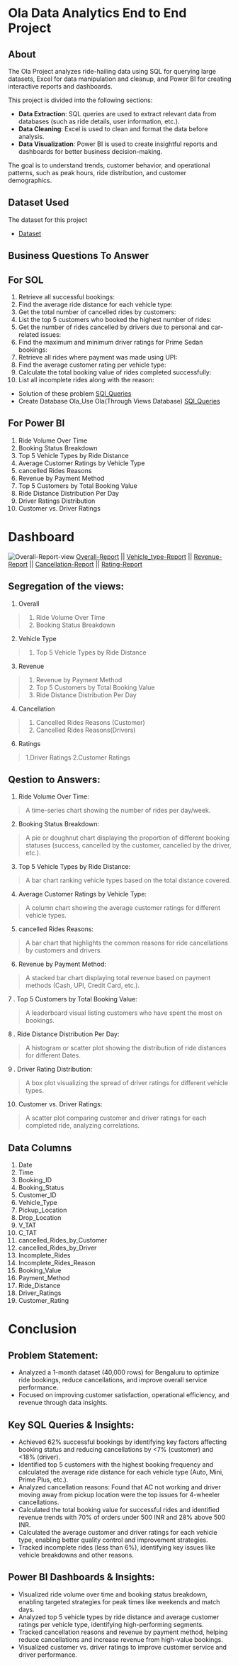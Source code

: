 # Ola Data Analytics End to End Project 

## About
The Ola Project analyzes ride-hailing data using SQL for querying large datasets, Excel for data manipulation and cleanup, and Power BI for creating interactive reports and dashboards.

This project is divided into the following sections:
- **Data Extraction**: SQL queries are used to extract relevant data from databases (such as ride details, user information, etc.).
- **Data Cleaning**: Excel is used to clean and format the data before analysis.
- **Data Visualization**: Power BI is used to create insightful reports and dashboards for better business decision-making.

The goal is to understand trends, customer behavior, and operational patterns, such as peak hours, ride distribution, and customer demographics.
## Dataset Used
The dataset for this project 
- <a href = https://github.com/atifhassan630> Dataset</a>
## Business Questions To Answer
## For SOL 
 1. Retrieve all successful bookings:
 2. Find the average ride distance for each vehicle type:
 3. Get the total number of cancelled rides by customers:
 4. List the top 5 customers who booked the highest number of rides:
 5. Get the number of rides cancelled by drivers due to personal and car-related issues:
 6. Find the maximum and minimum driver ratings for Prime Sedan bookings:
 7. Retrieve all rides where payment was made using UPI:
 8. Find the average customer rating per vehicle type:
 9. Calculate the total booking value of rides completed successfully:
  10. List all incomplete rides along with the reason:

- Solution of these problem <a href =https://github.com/atifhassan630/OLA-Project/blob/main/SQL_queries.SQL>SQl_Queries</a>
-  Create Database Ola_Use Ola(Through Views Database) <a href =https://github.com/atifhassan630/OLA-Project/blob/main/SQL_queries.SQL >SQl_Queries </a>
 
 ## For Power BI 
 1. Ride Volume Over Time
 2. Booking Status Breakdown
 3. Top 5 Vehicle Types by Ride Distance
 4. Average Customer Ratings by Vehicle Type
 5. cancelled Rides Reasons
 6. Revenue by Payment Method
 7. Top 5 Customers by Total Booking Value
 8. Ride Distance Distribution Per Day
 9. Driver Ratings Distribution
  10. Customer vs. Driver Ratings

# Dashboard
<img src = "https://github.com/atifhassan630/Ola-Data-Analyst-Project/blob/main/Ola_Report-Overall.png" alt = "Overall-Report-view">
 <a href = https://github.com/atifhassan630/OLA-Project/blob/main/Ola_Report-Overall.pdf> Overall-Report</a> ||
 <a href = https://github.com/atifhassan630/OLA-Project/blob/main/Ola__Report-Vehicle_Type.pdf"> Vehicle_type-Report</a> ||
 <a href = https://github.com/atifhassan630/OLA-Project/blob/main/Ola_Report-Revenue.pdf> Revenue-Report</a> ||
 <a href = https://github.com/atifhassan630/OLA-Project/blob/main/Ola_Report-Cancellation.pdf> Cancellation-Report</a> ||
 <a href =https://github.com/atifhassan630/OLA-Project/blob/main/Ola_Report-Rating.pdf> Rating-Report</a> 


 
## Segregation of the views:
 1. Overall
 >1. Ride Volume Over Time
 >2. Booking Status Breakdown
 
 2. Vehicle Type
 >1. Top 5 Vehicle Types by Ride Distance

 3. Revenue
 >1. Revenue by Payment Method
 >2. Top 5 Customers by Total Booking Value
 >3. Ride Distance Distribution Per Day
 
 4. Cancellation
 >1. Cancelled Rides Reasons (Customer)
 >2. Cancelled Rides Reasons(Drivers)

 6. Ratings
 >1.Driver Ratings
 >2.Customer Ratings

 ##  Qestion to Answers:
 1. Ride Volume Over Time:
 > A time-series chart showing the number of rides per day/week.

 2. Booking Status Breakdown:
 > A pie or doughnut chart displaying the proportion of different
    booking statuses (success, cancelled by the customer, cancelled by the driver, etc.).
 
 3. Top 5 Vehicle Types by Ride Distance:
 > A bar chart ranking vehicle types based on the total distance covered.

 4. Average Customer Ratings by Vehicle Type:
 > A column chart showing the average customer ratings for different vehicle types.
 
 5. cancelled Rides Reasons:
 > A bar chart that highlights the common reasons for ride cancellations by customers and drivers.
 
 6. Revenue by Payment Method:
 > A stacked bar chart displaying total revenue based on payment methods (Cash, UPI, Credit Card, etc.).
 
 7 . Top 5 Customers by Total Booking Value:
 > A leaderboard visual listing customers who have spent the most on bookings.
 
 8 . Ride Distance Distribution Per Day:
 > A histogram or scatter plot showing the distribution of ride distances for different Dates.

 9 . Driver Rating Distribution:
 > A box plot visualizing the spread of driver ratings for different vehicle types.

 10. Customer vs. Driver Ratings:
 > A scatter plot comparing customer and driver ratings for each completed ride, analyzing correlations.
     
 ## Data Columns
 1. Date
 2. Time
 3. Booking_ID
 4. Booking_Status
 5. Customer_ID
 6. Vehicle_Type
 7. Pickup_Location
 8. Drop_Location
 9. V_TAT
 10. C_TAT
 11. cancelled_Rides_by_Customer
 12. cancelled_Rides_by_Driver
 13. Incomplete_Rides
 14. Incomplete_Rides_Reason
 15. Booking_Value
 16. Payment_Method
 17. Ride_Distance
 18. Driver_Ratings
 19. Customer_Rating

# Conclusion

## Problem Statement:
- Analyzed a 1-month dataset (40,000 rows) for Bengaluru to optimize ride bookings, reduce cancellations, and improve overall service performance.
-  Focused on improving customer satisfaction, operational efficiency, and revenue through data insights.

## Key SQL Queries & Insights:

- Achieved 62% successful bookings by identifying key factors affecting booking status and reducing cancellations by <7% (customer) and <18% (driver).
- Identified top 5 customers with the highest booking frequency and calculated the average ride distance for each vehicle type (Auto, Mini, Prime Plus, etc.).
- Analyzed cancellation reasons: Found that AC not working and driver moving away from pickup location were the top issues for 4-wheeler cancellations.
- Calculated the total booking value for successful rides and identified revenue trends with 70% of orders under 500 INR and 28% above 500 INR.
- Calculated the average customer and driver ratings for each vehicle type, enabling better quality control and improvement strategies.
- Tracked incomplete rides (less than 6%), identifying key issues like vehicle breakdowns and other reasons.

## Power BI Dashboards & Insights:
- Visualized ride volume over time and booking status breakdown, enabling targeted strategies for peak times like weekends and match days.
- Analyzed top 5 vehicle types by ride distance and average customer ratings per vehicle type, identifying high-performing segments.
- Tracked cancellation reasons and revenue by payment method, helping reduce cancellations and increase revenue from high-value bookings.
- Visualized customer vs. driver ratings to improve customer service and driver performance.
